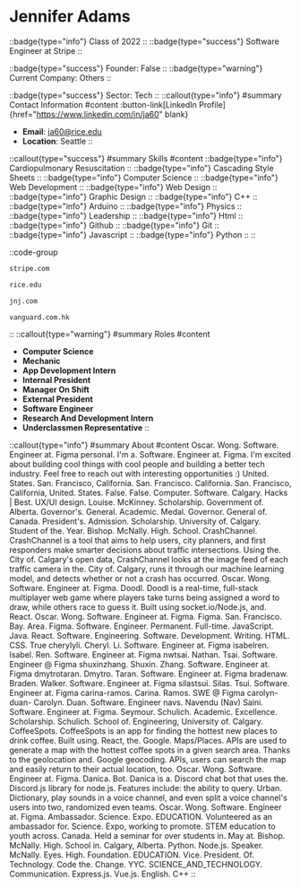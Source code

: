 # Jennifer Adams
::badge{type="info"}
Class of 2022
::
::badge{type="success"}
Software Engineer at Stripe
::

::badge{type="success"}
Founder: False
::
::badge{type="warning"}
Current Company: Others
::

::badge{type="success"}
Sector: Tech
::
::callout{type="info"}
#summary
Contact Information
#content
:button-link[LinkedIn Profile]{href="https://www.linkedin.com/in/ja60" blank}
- **Email**: ja60@rice.edu
- **Location**: Seattle
::

::callout{type="success"}
#summary
Skills
#content
::badge{type="info"}
Cardiopulmonary Resuscitation
::
::badge{type="info"}
Cascading Style Sheets
::
::badge{type="info"}
Computer Science
::
::badge{type="info"}
Web Development
::
::badge{type="info"}
Web Design
::
::badge{type="info"}
Graphic Design
::
::badge{type="info"}
C++
::
::badge{type="info"}
Arduino
::
::badge{type="info"}
Physics
::
::badge{type="info"}
Leadership
::
::badge{type="info"}
Html
::
::badge{type="info"}
Github
::
::badge{type="info"}
Git
::
::badge{type="info"}
Javascript
::
::badge{type="info"}
Python
::
::

::code-group
```bash [Stripe]
stripe.com
```
```bash [Rice University]
rice.edu
```
```bash [Johnson & Johnson]
jnj.com
```
```bash [Vanguard Hong Kong]
vanguard.com.hk
```
::
::callout{type="warning"}
#summary
Roles
#content
- **Computer Science**
- **Mechanic**
- **App Development Intern**
- **Internal President**
- **Manager On Shift**
- **External President**
- **Software Engineer**
- **Research And Development Intern**
- **Underclassmen Representative**
::

::callout{type="info"}
#summary
About
#content
Oscar. Wong. Software. Engineer at. Figma personal. I'm a. Software. Engineer at. Figma. I'm excited about building cool things with cool people and building a better tech industry. Feel free to reach out with interesting opportunities :) United. States. San. Francisco, California. San. Francisco. California. San. Francisco, California, United. States. False. False. Computer. Software. Calgary. Hacks | Best. UX/UI design. Louise. McKinney. Scholarship. Government of. Alberta. Governor's. General. Academic. Medal. Governor. General of. Canada. President's. Admission. Scholarship. University of. Calgary. Student of the. Year. Bishop. McNally. High. School. CrashChannel. CrashChannel is a tool that aims to help users, city planners, and first responders make smarter decisions about traffic intersections. Using the. City of. Calgary's open data, CrashChannel looks at the image feed of each traffic camera in the. City of. Calgary, runs it through our machine learning model, and detects whether or not a crash has occurred. Oscar. Wong. Software. Engineer at. Figma. Doodl. Doodl is a real-time, full-stack multiplayer web game where players take turns being assigned a word to draw, while others race to guess it. Built using socket.io/Node.js, and. React. Oscar. Wong. Software. Engineer at. Figma. Figma. San. Francisco. Bay. Area. Figma. Software. Engineer. Permanent. Full-time. JavaScript. Java. React. Software. Engineering. Software. Development. Writing. HTML. CSS. True cherylyli. Cheryl. Li. Software. Engineer at. Figma isabelren. Isabel. Ren. Software. Engineer at. Figma nwtsai. Nathan. Tsai. Software. Engineer @ Figma shuxinzhang. Shuxin. Zhang. Software. Engineer at. Figma dmytrotaran. Dmytro. Taran. Software. Engineer at. Figma bradenaw. Braden. Walker. Software. Engineer at. Figma silastsui. Silas. Tsui. Software. Engineer at. Figma carina-ramos. Carina. Ramos. SWE @ Figma carolyn-duan- Carolyn. Duan. Software. Engineer navs. Navendu (Nav) Saini. Software. Engineer at. Figma. Seymour. Schulich. Academic. Excellence. Scholarship. Schulich. School of. Engineering, University of. Calgary. CoffeeSpots. CoffeeSpots is an app for finding the hottest new places to drink coffee. Built using. React, the. Google. Maps/Places. APIs are used to generate a map with the hottest coffee spots in a given search area. Thanks to the geolocation and. Google geocoding. APIs, users can search the map and easily return to their actual location, too. Oscar. Wong. Software. Engineer at. Figma. Danica. Bot. Danica is a. Discord chat bot that uses the. Discord.js library for node.js. Features include: the ability to query. Urban. Dictionary, play sounds in a voice channel, and even split a voice channel's users into two, randomized even teams. Oscar. Wong. Software. Engineer at. Figma. Ambassador. Science. Expo. EDUCATION. Volunteered as an ambassador for. Science. Expo, working to promote. STEM education to youth across. Canada. Held a seminar for over students in. May at. Bishop. McNally. High. School in. Calgary, Alberta. Python. Node.js. Speaker. McNally. Eyes. High. Foundation. EDUCATION. Vice. President. Of. Technology. Code the. Change. YYC. SCIENCE_AND_TECHNOLOGY. Communication. Express.js. Vue.js. English. C++
::
